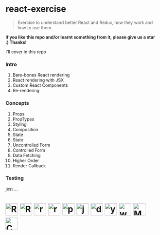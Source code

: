 # react-exercise

> Exercise to understand better React and Redux, how they work and how to use them.

**If you like this repo and/or learnt something from it, please give us a star :) Thanks!**

I'll cover in this repo

### Intro

1. Bare-bones React rendering 
2. React rendering with JSX 
3. Custom React Components 
4. Re-rendering 


### Concepts

1. Props 
2. PropTypes 
3. Styling 
4. Composition 
5. State 
6. State 
7. Uncontrolled Form 
8. Controlled Form 
9. Data Fetching 
10. Higher Order 
11. Render Callback 

### Testing
jest
...

<h1><p>
  <img alt="React.js" src="http://www.anamuser.com/wp-content/uploads/2017/03/logo-578x270.png" height="40" />
  <img alt="React-router" src="https://www.blog.plint-sites.nl/wordpress/wp-content/uploads/2016/07/react-router-624x279.png" height="40" />
    <img alt="redux.js" src="http://www.ematipico.com/assets/images/logo-redux.png" height="40" />
    <img alt="rx.js" src="https://axxes.com/wp-content/uploads/2016/02/tech-reactivex.png" height="40" />
  <img alt="protobuf.js" src="https://github.com/dcodeIO/protobuf.js/raw/master/pbjs.png"  height="40" />
    <img alt="jest" src="https://cdn.auth0.com/blog/testing-react-with-jest/logo.png" height="40" />
    <img alt="docker" src="https://mblum.me/images/docker.svg" height="40" />
    <img alt="yarn" src="https://www.bram.us/wordpress/wp-content/uploads/2016/10/yarn-kitten-full.png" height="40" />
    <img alt="webpack" src="https://lc-mhke0kuv.cn-n1.lcfile.com/3c200b26af29751549ee.png" height="40" />
    <img alt="Material UI" src="https://material-ui.com/static/images/material-ui-logo.svg" height="40" />
    <img alt="ChartJS" src="https://www.chartjs.org/img/chartjs-logo.svg" height="40" />
</p></h1>

